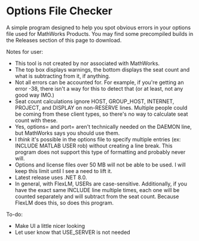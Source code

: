 # Options File Checker
A simple program designed to help you spot obvious errors in your options file used for MathWorks Products. You may find some precompiled builds in the Releases section of this page to download.

Notes for user:
- This tool is not created by nor associated with MathWorks.
- The top box displays warnings, the bottom displays the seat count and what is subtracting from it, if anything.
- Not all errors can be accounted for. For example, if you're getting an error -38, there isn't a way for this to detect that (or at least, not any good way IMO.)
- Seat count calculations ignore HOST, GROUP_HOST, INTERNET, PROJECT, and DISPLAY on non-RESERVE lines. Multiple people could be coming from these client types, so there's no way to calculate seat count with these.
- Yes, options= and port= aren't technically needed on the DAEMON line, but MathWorks says you should use them.
- I _think_ it's possible in the options file to specify multiple entries (ex: INCLUDE MATLAB USER rob) without creating a line break. This program does not support this type of formatting and probably never will.
- Options and license files over 50 MB will not be able to be used. I will keep this limit until I see a need to lift it.
- Latest release uses .NET 8.0.
- In general, with FlexLM, USERs are case-sensitive. Additionally, if you have the exact same INCLUDE line multiple times, each one will be counted separately and will subtract from the seat count. Because FlexLM does this, so does this program.

To-do:
- Make UI a little nicer looking
- Let user know that USE_SERVER is not needed
